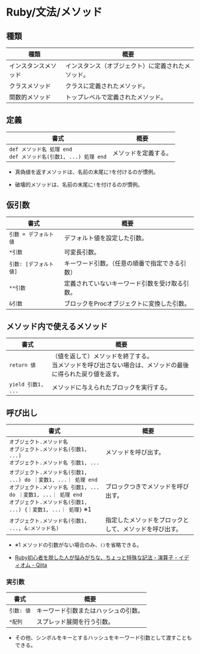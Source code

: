 # Ruby/文法/メソッド

## 種類

| 種類                 | 概要                                               |
| -------------------- | -------------------------------------------------- |
| インスタンスメソッド | インスタンス（オブジェクト）に定義されたメソッド。 |
| クラスメソッド       | クラスに定義されたメソッド。                       |
| 関数的メソッド       | トップレベルで定義されたメソッド。                 |

## 定義

| 書式                                                         | 概要                 |
| ------------------------------------------------------------ | -------------------- |
| `def メソッド名 処理 end`<br />`def メソッド名(引数1, ...) 処理 end` | メソッドを定義する。 |

- 真偽値を返すメソッドは、名前の末尾に`?`を付けるのが慣例。

- 破壊的メソッドは、名前の末尾に`!`を付けるのが慣例。

## 仮引数

| 書式                   | 概要                                           |
| ---------------------- | ---------------------------------------------- |
| `引数 = デフォルト値`  | デフォルト値を設定した引数。                   |
| `*引数`                | 可変長引数。                                   |
| `引数: [デフォルト値]` | キーワード引数。（任意の順番で指定できる引数） |
| `**引数`               | 定義されていないキーワード引数を受け取る引数。 |
| `&引数`                | ブロックをProcオブジェクトに変換した引数。     |

## メソッド内で使えるメソッド

| 書式               | 概要                                                         |
| ------------------ | ------------------------------------------------------------ |
| `return 値`        | （値を返して）メソッドを終了する。<br />当メソッドを呼び出さない場合は、メソッドの最後に得られた戻り値を返す。 |
| `yield 引数1, ...` | メソッドに与えられたブロックを実行する。                     |

## 呼び出し

| 書式                                                         | 概要                                                   |
| ------------------------------------------------------------ | ------------------------------------------------------ |
| `オブジェクト.メソッド名`<br />`オブジェクト.メソッド名(引数1, ...)`<br />`オブジェクト.メソッド名 引数1, ...` | メソッドを呼び出す。                                   |
| `オブジェクト.メソッド名(引数1, ...) do ｜変数1, ...｜ 処理 end`<br />`オブジェクト.メソッド名 引数1, ... do ｜変数1, ...｜ 処理 end`<br />`オブジェクト.メソッド名(引数1, ...) {｜変数1, ...｜ 処理}` ※1 | ブロックつきでメソッドを呼び出す。                     |
| `オブジェクト.メソッド名(引数1, ..., &:メソッド名)`          | 指定したメソッドをブロックとして、メソッドを呼び出す。 |

- ※1 メソッドの引数がない場合のみ、`()`を省略できる。

- [Ruby初心者を脱した人が悩みがちな、ちょっと特殊な記法・演算子・イディオム - Qiita](https://qiita.com/nashirox/items/0c885edf7d78fd5a83f1)

### 実引数

| 書式       | 概要                                 |
| ---------- | ------------------------------------ |
| `引数: 値` | キーワード引数またはハッシュの引数。 |
| ``*配列``  | スプレッド展開を行う引数。           |

- その他、シンボルをキーとするハッシュをキーワード引数として渡すこともできる。
